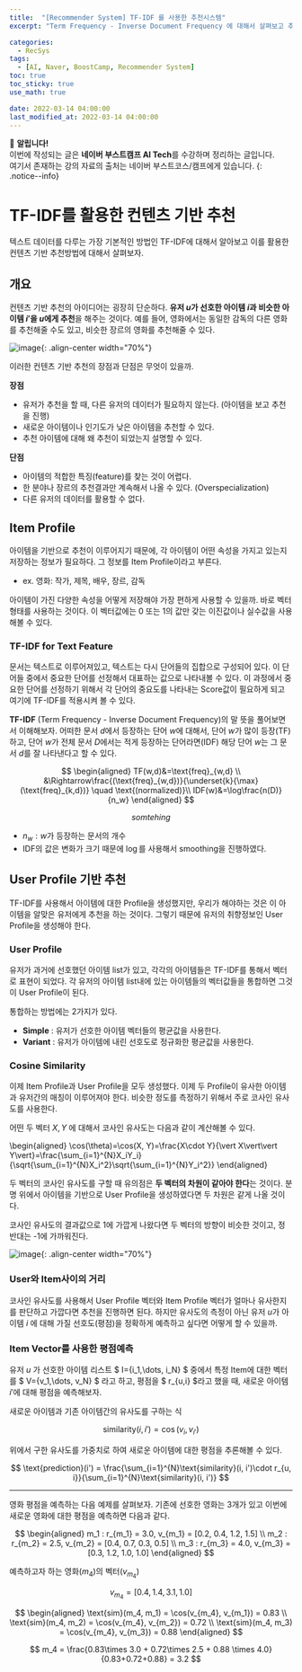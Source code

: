 ```yaml
---
title:  "[Recommender System] TF-IDF 를 사용한 추천시스템"
excerpt: "Term Frequency - Inverse Document Frequency 에 대해서 살펴보고 추천시스템에서 컨텐츠 기반 추천에 대해서 알아보자"

categories:
  - RecSys
tags:
  - [AI, Naver, BoostCamp, Recommender System]
toc: true
toc_sticky: true
use_math: true

date: 2022-03-14 04:00:00
last_modified_at: 2022-03-14 04:00:00
---
```

📌 **알립니다!**<br>
이번에 작성되는 글은 **네이버 부스트캠프 AI Tech**를 수강하며 정리하는 글입니다.<br>
여기서 존재하는 강의 자료의 출처는 네이버 부스트코스/캠프에게 있습니다.
{: .notice--info}

# TF-IDF를 활용한 컨텐츠 기반 추천

텍스트 데이터를 다루는 가장 기본적인 방법인 TF-IDF에 대해서 알아보고 이를 활용한 컨텐츠 기반 추천방법에 대해서 살펴보자.

## 개요

컨텐츠 기반 추천의 아이디어는 굉장히 단순하다. **유저 $u$가 선호한 아이템 $i$과 비슷한 아이템 $i'$을 $u$에게 추천**을 해주는 것이다. 예를 들어, 영화에서는 동일한 감독의 다른 영화를 추천해줄 수도 있고, 비슷한 장르의 영화를 추천해줄 수 있다.

![image](https://user-images.githubusercontent.com/91870042/158010405-f9d53f18-42bd-420b-9cb7-4d70e94f7a1b.png){: .align-center width="70%"}

이러한 컨텐츠 기반 추천의 장점과 단점은 무엇이 있을까.

**장점**

- 유저가 추천을 할 때, 다른 유저의 데이터가 필요하지 않는다. (아이템을 보고 추천을 진행)
- 새로운 아이템이나 인기도가 낮은 아이템을 추천할 수 있다.
- 추천 아이템에 대해 왜 추천이 되었는지 설명할 수 있다.

**단점**

- 아이템의 적합한 특징(feature)를 찾는 것이 어렵다.
- 한 분야나 장르의 추천결과만 계속해서 나올 수 있다. (Overspecialization)
- 다른 유저의 데이터를 활용할 수 없다.

## Item Profile

아이템을 기반으로 추천이 이루어지기 때문에, 각 아이템이 어떤 속성을 가지고 있는지 저장하는 정보가 필요하다. 그 정보를 Item Profile이라고 부른다.

- ex. 영화: 작가, 제목, 배우, 장르, 감독

아이템이 가진 다양한 속성을 어떻게 저장해야 가장 편하게 사용할 수 있을까. 바로 벡터 형태를 사용하는 것이다. 이 벡터값에는 0 또는 1의 값만 갖는 이진값이나 실수값을 사용해볼 수 있다.

### TF-IDF for Text Feature

문서는 텍스트로 이루어져있고, 텍스트는 다시 단어들의 집합으로 구성되어 있다. 이 단어들 중에서 중요한 단어를 선정해서 대표하는 값으로 나타내볼 수 있다. 이 과정에서 중요한 단어를 선정하기 위해서 각 단어의 중요도를 나타내는 Score값이 필요하게 되고 여기에 TF-IDF를 적용시켜 볼 수 있다.

**TF-IDF** (Term Frequency - Inverse Document Frequency)의 말 뜻을 풀어보면서 이해해보자. 어떠한 문서 $d$에서 등장하는 단어 $w$에 대해서, 단어 $w$가 많이 등장(TF)하고, 단어 $w$가 전체 문서 $D$에서는 적게 등장하는 단어라면(IDF) 해당 단어 $w$는 그 문서 $d$를 잘 나타낸다고 할 수 있다.

$$
\begin{aligned}
TF(w,d)&=\text{freq}_{w,d} \\
&\Rightarrow\frac{(\text{freq}_{w,d})}{\underset{k}{\max}(\text{freq}_{k,d})} \quad \text{(normalized)}\\
IDF(w)&=\log\frac{n(D)}{n_w}
\end{aligned}
$$

$$ somtehing $$

- $n_w : w$가 등장하는 문서의 개수
- IDF의 값은 변화가 크기 때문에 $\log$를 사용해서 smoothing을 진행하였다.

## User Profile 기반 추천

TF-IDF를 사용해서 아이템에 대한 Profile을 생성했지만, 우리가 해야하는 것은 이 아이템을 알맞은 유저에게 추천을 하는 것이다. 그렇기 때문에 유저의 취향정보인 User Profile을 생성해야 한다.

### User Profile

유저가 과거에 선호했던 아이템 list가 있고, 각각의 아이템들은 TF-IDF를 통해서 벡터로 표현이 되었다. 각 유저의 아이템 list내에 있는 아이템들의 벡터값들을 통합하면 그것이 User Profile이 된다.

통합하는 방법에는 2가지가 있다.

- **Simple** : 유저가 선호한 아이템 벡터들의 평균값을 사용한다.
- **Variant** : 유저가 아이템에 내린 선호도로 정규화한 평균값을 사용한다.

### Cosine Similarity

이제 Item Profile과 User Profile을 모두 생성했다. 이제 두 Profile이 유사한 아이템과 유저간의 매칭이 이루어져야 한다. 비슷한 정도를 측정하기 위해서 주로 코사인 유사도를 사용한다.

어떤 두 벡터 $X, Y$ 에 대해서 코사인 유사도는 다음과 같이 계산해볼 수 있다.

\begin{aligned}
  \cos(\theta)=\cos(X, Y)=\frac{X\cdot Y}{\vert X\vert\vert Y\vert}=\frac{\sum_{i=1}^{N}X_iY_i}{\sqrt{\sum_{i=1}^{N}X_i^2}\sqrt{\sum_{i=1}^{N}Y_i^2}}
\end{aligned}


두 벡터의 코사인 유사도를 구할 때 유의점은 **두 벡터의 차원이 같아야 한다**는 것이다. 분명 위에서 아이템을 기반으로 User Profile을 생성하였다면 두 차원은 같게 나올 것이다.

코사인 유사도의 결과값으로 1에 가깝게 나왔다면 두 벡터의 방향이 비슷한 것이고, 정 반대는 -1에 가까워진다.

![image](https://user-images.githubusercontent.com/91870042/158012009-9a4dd57b-54cf-4f0d-a977-5043c0f4ce1e.png){: .align-center width="70%"}

### User와 Item사이의 거리

코사인 유사도를 사용해서 User Profile 벡터와 Item Profile 벡터가 얼마나 유사한지를 판단하고 가깝다면 추천을 진행하면 된다. 하지만 유사도의 측정이 아닌 유저 $u$가 아이템 $i$ 에 대해 가질 선호도(평점)을 정확하게 예측하고 싶다면 어떻게 할 수 있을까.

### Item Vector를 사용한 평점예측

유저 $u$ 가 선호한 아이템 리스트 $ I=\{i_1,\dots, i_N\} $ 중에서 특정 Item에 대한 벡터를 $ V=\{v_1,\dots, v_N\} $ 라고 하고, 평점을 $ r_{u,i} $라고 했을 때, 새로운 아이템 $i'$에 대해 평점을 예측해보자.

새로운 아이템과 기존 아이템간의 유사도를 구하는 식

$$ \text{similarity}(i, i') = \cos(v_i, v_{i'}) $$

위에서 구한 유사도를 가중치로 하여 새로운 아이템에 대한 평점을 추론해볼 수 있다.

$$ \text{prediction}(i') = \frac{\sum_{i=1}^{N}\text{similarity}(i, i')\cdot r_{u, i}}{\sum_{i=1}^{N}\text{similarity}(i, i')} $$

---

영화 평점을 예측하는 다음 예제를 살펴보자. 기존에 선호한 영화는 3개가 있고 이번에 새로운 영화에 대한 평점을 예측하면 다음과 같다.

$$
\begin{aligned}
    m_1 : r_{m_1} = 3.0, v_{m_1} = [0.2, 0.4, 1.2, 1.5] \\
    m_2 : r_{m_2} = 2.5, v_{m_2} = [0.4, 0.7, 0.3, 0.5] \\
    m_3 : r_{m_3} = 4.0, v_{m_3} = [0.3, 1.2, 1.0, 1.0]
\end{aligned}
$$

예측하고자 하는 영화($m_4$)의 벡터($v_{m_4}$)

$$
v_{m_4} = [0.4, 1.4, 3.1, 1.0]
$$

$$
\begin{aligned}
    \text{sim}(m_4, m_1) = \cos(v_{m_4}, v_{m_1}) = 0.83 \\
    \text{sim}(m_4, m_2) = \cos(v_{m_4}, v_{m_2}) = 0.72 \\
    \text{sim}(m_4, m_3) = \cos(v_{m_4}, v_{m_3}) = 0.88
\end{aligned}
$$

$$ m_4 = \frac{0.83\times 3.0 + 0.72\times 2.5 + 0.88 \times 4.0}{0.83+0.72+0.88} = 3.2 $$

